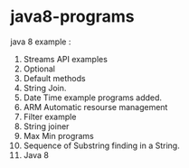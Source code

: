 # java8-programs

java 8 example :
1. Streams API examples
2. Optional 
3. Default methods
4. String Join.
5. Date Time example programs added.
6. ARM Automatic resourse management
7. Filter example
8. String joiner
9. Max Min programs
10. Sequence of Substring finding in a String.
11. Java 8 